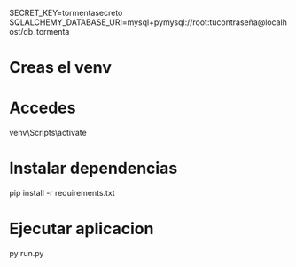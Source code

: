 
SECRET_KEY=tormentasecreto
SQLALCHEMY_DATABASE_URI=mysql+pymysql://root:tucontraseña@localhost/db_tormenta


# Creas el venv

# Accedes
 
venv\Scripts\activate

# Instalar dependencias

 pip install -r requirements.txt

# Ejecutar aplicacion
py run.py